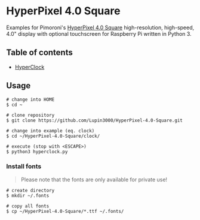 # HyperPixel 4.0 Square

Examples for Pimoroni's [HyperPixel 4.0 Square](https://shop.pimoroni.com/products/hyperpixel-4-square) high-resolution, high-speed, 4.0" display with optional touchscreen for Raspberry Pi written in Python 3.

## Table of contents

- [HyperClock](./clock/hyperclock.py)

## Usage

```shell
# change into HOME
$ cd ~

# clone repository
$ git clone https://github.com/Lupin3000/HyperPixel-4.0-Square.git

# change into example (eq. clock)
$ cd ~/HyperPixel-4.0-Square/clock/

# execute (stop with <ESCAPE>)
$ python3 hyperclock.py
```

### Install fonts

> Please note that the fonts are only available for private use!

```shell
# create directory
$ mkdir ~/.fonts

# copy all fonts
$ cp ~/HyperPixel-4.0-Square/*.ttf ~/.fonts/
```
